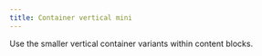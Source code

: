 ```yaml
---
title: Container vertical mini
---
```


Use the smaller vertical container variants within content blocks.
